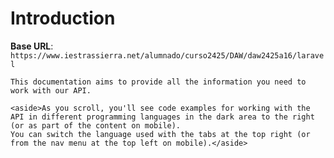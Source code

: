 # Introduction



<aside>
    <strong>Base URL</strong>: <code>https://www.iestrassierra.net/alumnado/curso2425/DAW/daw2425a16/laravel</code>
</aside>

    This documentation aims to provide all the information you need to work with our API.

    <aside>As you scroll, you'll see code examples for working with the API in different programming languages in the dark area to the right (or as part of the content on mobile).
    You can switch the language used with the tabs at the top right (or from the nav menu at the top left on mobile).</aside>


